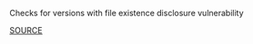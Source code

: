 Checks for versions with file existence disclosure vulnerability


[SOURCE](https://groups.google.com/d/msg/rubyonrails-security/23fiuwb1NBA/MQVM1-5GkPMJ)